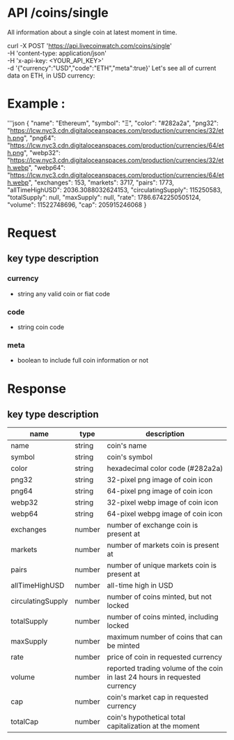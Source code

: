 # API /coins/single

All information about a single coin at latest moment in time.

curl -X POST 'https://api.livecoinwatch.com/coins/single' \
  -H 'content-type: application/json' \
  -H 'x-api-key: <YOUR_API_KEY>' \
  -d '{"currency":"USD","code":"ETH","meta":true}'
Let's see all of current data on ETH, in USD currency:

# Example :
  '''json
  {
    "name": "Ethereum",
    "symbol": "Ξ",
    "color": "#282a2a",
    "png32": "https://lcw.nyc3.cdn.digitaloceanspaces.com/production/currencies/32/eth.png",
    "png64": "https://lcw.nyc3.cdn.digitaloceanspaces.com/production/currencies/64/eth.png",
    "webp32": "https://lcw.nyc3.cdn.digitaloceanspaces.com/production/currencies/32/eth.webp",
    "webp64": "https://lcw.nyc3.cdn.digitaloceanspaces.com/production/currencies/64/eth.webp",
    "exchanges": 153,
    "markets": 3717,
    "pairs": 1773,
    "allTimeHighUSD": 2036.3088032624153,
    "circulatingSupply": 115250583,
    "totalSupply": null,
    "maxSupply": null,
    "rate": 1786.6742250505124,
    "volume": 11522748696,
    "cap": 205915246068
  }
# Request
## key	type	description
### currency	
- string	any valid coin or fiat code
### code	
- string	coin code
### meta	
- boolean	to include full coin information or not
# Response
## key	type	description
|  name  |  type |  description  |
|--------|-------|---------------|
|  name  |  string  | 	coin's name  |
|  symbol  | string | coin's symbol  |
|color|	string	|hexadecimal color code (#282a2a)|
|png32|	string	|32-pixel png image of coin icon||
|png64|	string	|64-pixel png image of coin icon|
|webp32|	string	|32-pixel webp image of coin icon|
|webp64	|string	|64-pixel webpg image of coin icon|
|exchanges	|number|	number of exchange coin is present at|
|markets	|number	|number of markets coin is present at|
|pairs	|number|	number of unique markets coin is present at|
|allTimeHighUSD	|number|	all-time high in USD|
|circulatingSupply	|number|	number of coins minted, but not locked|
|totalSupply	|number|	number of coins minted, including locked|
|maxSupply|	number|	maximum number of coins that can be minted|
|rate	|number|	price of coin in requested currency|
|volume	|number|	reported trading volume of the coin in last 24 hours in requested currency|
|cap|	number	|coin's market cap in requested currency|
|totalCap	|number|	coin's hypothetical total capitalization at the moment|
